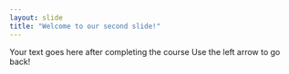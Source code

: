 ```yaml
---
layout: slide
title: "Welcome to our second slide!"
---
```

Your text goes here after completing the course
Use the left arrow to go back!